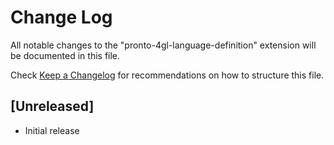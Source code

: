 # Change Log

All notable changes to the "pronto-4gl-language-definition" extension will be documented in this file.

Check [Keep a Changelog](http://keepachangelog.com/) for recommendations on how to structure this file.

## [Unreleased]

- Initial release
